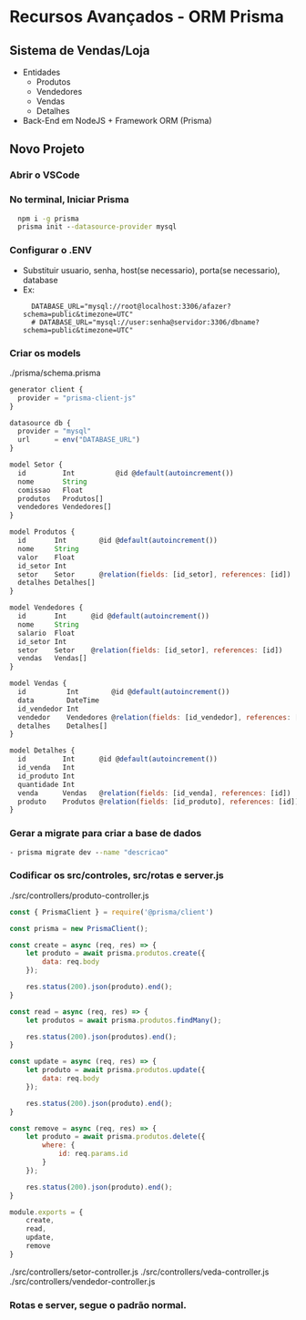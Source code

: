 # Recursos Avançados - ORM Prisma
## Sistema de Vendas/Loja
- Entidades
	- Produtos
	- Vendedores
	- Vendas
	- Detalhes
- Back-End em NodeJS + Framework ORM (Prisma)

## Novo Projeto
### Abrir o VSCode
### No terminal, Iniciar Prisma
```cmd
  npm i -g prisma
  prisma init --datasource-provider mysql
```
### Configurar o .ENV
- Substituir usuario, senha, host(se necessario), porta(se necessario), database
- Ex:
  ```env
    DATABASE_URL="mysql://root@localhost:3306/afazer?schema=public&timezone=UTC"
    # DATABASE_URL="mysql://user:senha@servidor:3306/dbname?schema=public&timezone=UTC"
  ```
### Criar os models
./prisma/schema.prisma
```javascript
generator client {
  provider = "prisma-client-js"
}

datasource db {
  provider = "mysql"
  url      = env("DATABASE_URL")
}

model Setor {
  id         Int          @id @default(autoincrement())
  nome       String
  comissao   Float
  produtos   Produtos[]
  vendedores Vendedores[]
}

model Produtos {
  id       Int        @id @default(autoincrement())
  nome     String
  valor    Float
  id_setor Int
  setor    Setor      @relation(fields: [id_setor], references: [id])
  detalhes Detalhes[]
}

model Vendedores {
  id       Int      @id @default(autoincrement())
  nome     String
  salario  Float
  id_setor Int
  setor    Setor    @relation(fields: [id_setor], references: [id])
  vendas   Vendas[]
}

model Vendas {
  id          Int        @id @default(autoincrement())
  data        DateTime
  id_vendedor Int
  vendedor    Vendedores @relation(fields: [id_vendedor], references: [id])
  detalhes    Detalhes[]
}

model Detalhes {
  id         Int      @id @default(autoincrement())
  id_venda   Int
  id_produto Int
  quantidade Int
  venda      Vendas   @relation(fields: [id_venda], references: [id])
  produto    Produtos @relation(fields: [id_produto], references: [id])
}

```


### Gerar a migrate para criar a base de dados
```cmd
- prisma migrate dev --name "descricao"
```
### Codificar os src/controles, src/rotas e server.js
./src/controllers/produto-controller.js
```javascript
const { PrismaClient } = require('@prisma/client')

const prisma = new PrismaClient();

const create = async (req, res) => {
    let produto = await prisma.produtos.create({
        data: req.body
    });

    res.status(200).json(produto).end();
}

const read = async (req, res) => {
    let produtos = await prisma.produtos.findMany();

    res.status(200).json(produtos).end();
}

const update = async (req, res) => {
    let produto = await prisma.produtos.update({
        data: req.body
    });

    res.status(200).json(produto).end();
}

const remove = async (req, res) => {
    let produto = await prisma.produtos.delete({
        where: {
            id: req.params.id
        }
    });

    res.status(200).json(produto).end();
}

module.exports = {
    create,
    read,
    update,
    remove
}
```
./src/controllers/setor-controller.js
./src/controllers/veda-controller.js
./src/controllers/vendedor-controller.js

### Rotas e server, segue o padrão normal.
